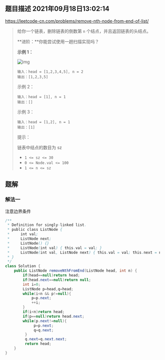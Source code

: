 ## 题目描述	2021年09月18日13:02:14

https://leetcode-cn.com/problems/remove-nth-node-from-end-of-list/

>   给你一个链表，删除链表的倒数第 `n` 个结点，并且返回链表的头结点。
>
>   **进阶：**你能尝试使用一趟扫描实现吗？
>
>   **示例 1：**
>
>   ![img](https://gitee.com/mw515031/image/raw/master/image/remove_ex1.jpg)
>
>   ```
>   输入：head = [1,2,3,4,5], n = 2
>   输出：[1,2,3,5]
>   ```
>
>   示例 2：
>
>   ```
>   输入：head = [1], n = 1
>   输出：[]
>   ```
>
>   示例 3：
>
>   ```
>   输入：head = [1,2], n = 1
>   输出：[1]
>   ```
>
>
>   提示：
>
>   链表中结点的数目为 sz
>
>   -   `1 <= sz <= 30`
>   -   `0 <= Node.val <= 100`
>   -   `1 <= n <= sz`

## 题解

### 解法一

注意边界条件

```java
/**
 * Definition for singly-linked list.
 * public class ListNode {
 *     int val;
 *     ListNode next;
 *     ListNode() {}
 *     ListNode(int val) { this.val = val; }
 *     ListNode(int val, ListNode next) { this.val = val; this.next = next; }
 * }
 */
class Solution {
    public ListNode removeNthFromEnd(ListNode head, int n) {
        if(head==null)return head;
        if(head.next==null)return null;
        int i=0;
        ListNode p=head,q=head;
        while(i<n && p!=null){
            p=p.next;
            ++i;
        }
        if(i<n)return head;
        if(p==null)return head.next;
        while(p.next!=null){
             p=p.next;
             q=q.next;
         }
         q.next=q.next.next;
         return head;
    }
}
```



